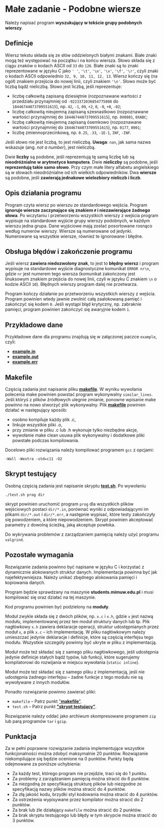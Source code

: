 # Małe zadanie - Podobne wiersze

Należy napisać program **wyszukujący w tekście grupy podobnych wierszy**.

## Definicje

Wiersz tekstu składa się ze słów oddzielonych białymi znakami. Białe znaki mogą też występować na początku i na końcu wiersza. Słowo składa się z ciągu znaków o kodach ASCII od `33` do `126`. Białe znaki są to znaki reprezentowane w języku C jako `' '`, `'\t'`, `'\n'`, `'\v'`, `'\f'`, `'\r'`, czyli znaki o kodach ASCII odpowiednio `32, 9, 10, 11, 12, 13`. Wiersz kończy się (na ogół) znakiem przejścia do nowej linii, czyli znakiem `'\n'`. Słowo może być liczbą bądź nieliczbą. Słowo jest liczbą, jeśli reprezentuje:

- liczbę całkowitą zapisaną dziesiętnie (rozpoznawane wartości z przedziału przynajmniej od `-9223372036854775808` do `18446744073709551615`), np. `42`, `-1`, `09`, `+2`, `0`, `-0`, `+0`, `-02`;
- liczbę całkowitą nieujemną zapisaną szesnastkowo (rozpoznawane wartości przynajmniej do `18446744073709551615`), np. `0X0001`, `0XABC`;
- liczbę całkowitą nieujemną zapisaną ósemkowo (rozpoznawane wartości przynajmniej do `18446744073709551615`), np. `0177`, `0001`;
- liczbę zmiennoprzecinkową, np. `0.25`, `.33`, `-1E-1`, `INF`, `-INF`.

Jeśli słowo nie jest liczbą, to jest nieliczbą. **Uwaga**: `nan`, jak sama nazwa wskazuje (ang. *not a number*), jest nieliczbą.

Dwie **liczby** są podobne, jeśli reprezentują tę samą liczbę lub są **nieodróżnialne w arytmetyce komputera**. Dwie **nieliczby** są podobne, jeśli **reprezentują takie samo słowo**. Przy czym małe litery alfabetu angielskiego są w słowach nieodróżnialne od ich wielkich odpowiedników. Dwa **wiersze** są podobne, jeśli **zawierają jednakowe wielozbiory nieliczb i liczb**.

## Opis działania programu

Program czyta wiersz po wierszu ze standardowego wejścia. Program **ignoruje wiersze zaczynające się znakiem `#` i niezawierające żadnego słowa**. Po wczytaniu i przetworzeniu wszystkich wierszy z wejścia program wypisuje na standardowe wyjście grupy wierszy podobnych, w każdym wierszu jedna grupa. Dane wyjściowe mają zostać posortowane rosnąco według numerów wierszy. Wiersze są numerowane od jedynki. Numerowane są wszystkie wiersze, również te ignorowane i błędne.

## Obsługa błędów i zakończenie programu

Jeśli wiersz **zawiera niedozwolony znak**, to jest to **błędny wiersz** i program wypisuje na standardowe wyjście diagnostyczne komunikat `ERROR nr\n`, gdzie `nr` jest numerem tego wiersza (komunikat zakończony jest linuksowym znakiem przejścia do nowej linii, czyli w języku C znakiem `\n` o kodzie ASCII `10`). Błędnych wierszy program dalej nie przetwarza.

Program kończy działanie po przetworzeniu wszystkich wierszy z wejścia. Program powinien wtedy jawnie zwolnić całą zaalokowaną pamięć i zakończyć się kodem `0`. Jeśli wystąpi błąd krytyczny, np. zabraknie pamięci, program powinien zakończyć się awaryjnie kodem `1`.

## Przykładowe dane

Przykładowe dane dla programu znajdują się w załączonej paczce `example`, czyli:
- [**example.in**](https://github.com/kfernandez31/IPP-1-Similar-Lines/blob/main/src/test/example.in)
- [**example.out**](https://github.com/kfernandez31/IPP-1-Similar-Lines/blob/main/src/test/example.out)
- [**example.err**](https://github.com/kfernandez31/IPP-1-Similar-Lines/blob/main/src/test/example.err)


## Makefile

Częścią zadania jest napisanie pliku [**makefile**](https://github.com/kfernandez31/IPP-1-Similar-Lines/blob/main/makefile). W wyniku wywołania polecenia make powinien powstać program wykonywalny `similar_lines`. Jeśli któryś z plików źródłowych ulegnie zmianie, ponowne wpisanie make powinno na nowo stworzyć plik wykonywalny. Plik [**makefile**](https://github.com/kfernandez31/IPP-1-Similar-Lines/blob/main/makefile) powinien działać w następujący sposób:

- osobno kompiluje każdy plik .c,
- linkuje wszystkie pliki .o,
- przy zmianie w pliku .c lub .h wykonuje tylko niezbędne akcje,
- wywołanie make clean usuwa plik wykonywalny i dodatkowe pliki powstałe podczas kompilowania.

Docelowo pliki rozwiązania należy kompilować programem `gcc` z opcjami:
```
-Wall -Wextra -std=c11 -O2
```

## Skrypt testujący

Osobną częścią zadania jest napisanie skryptu [**test.sh**](https://github.com/kfernandez31/IPP-1-Similar-Lines/blob/main/test.sh). Po wywołaniu
```
./test.sh prog dir
```
skrypt powinien uruchomić program `prog` dla wszystkich plików wejściowych postaci `dir/*.in`, porównać wyniki z odpowiadającymi im plikami `dir/*.out` i `dir/*.err`, a następnie wypisać, które testy zakończyły się powodzeniem, a które niepowodzeniem. Skrypt powinien akceptować parametry z dowolną ścieżką, jaką akceptuje powłoka.

Do wykrywania problemów z zarządzaniem pamięcią należy użyć programu `valgrind`.

## Pozostałe wymagania

Rozwiązanie zadania powinno być napisane w języku C i korzystać z dynamicznie alokowanych struktur danych. Implementacja powinna być jak najefektywniejsza. Należy unikać zbędnego alokowania pamięci i kopiowania danych.

Program będzie sprawdzany na maszynie **students.mimuw.edu.pl** i musi kompilować się oraz działać na tej maszynie.

Kod programu powinien być podzielony na **moduły**.

Moduł zwykle składa się z dwóch plików, np. `x.c` i `x.h`, gdzie `x` jest nazwą modułu, implementowanej przez ten moduł struktury danych lub tp. Plik nagłówkowy `x.h` zawiera deklaracje operacji, struktur udostępnianych przez moduł `x`, a plik `x.c` – ich implementację. W pliku nagłówkowym należy umieszczać jedynie deklaracje i definicje, które są częścią interfejsu tego modułu. Wszystkie szczegóły powinny być ukryte w pliku z implementacją.

Moduł może też składać się z samego pliku nagłówkowego, jeśli udostępnia jedynie definicje stałych bądź typów, lub funkcji, które sugerujemy kompilatorowi do rozwijania w miejscu wywołania (`static inline`).

Moduł może też składać się z samego pliku z implementacją, jeśli nie udostępnia żadnego interfejsu – żadne funkcje z tego modułu nie są wywoływane z innych modułów.

Ponadto rozwiązanie powinno zawierać pliki:
- `makefile` – Patrz punkt ["**makefile**"](https://github.com/kfernandez31/IPP-1-Similar-Lines#makefile).
- `test.sh` – Patrz punkt [**"skrypt testujący”**](https://github.com/kfernandez31/IPP-1-Similar-Lines#skrypt-testuj%C4%85cy).

Rozwiązanie należy oddać jako archiwum skompresowane programem `zip` lub parą programów `tar` i `gzip`.


## Punktacja

Za w pełni poprawne rozwiązanie zadania implementujące wszystkie funkcjonalności można zdobyć maksymalnie 20 punktów. Rozwiązanie niekompilujące się będzie ocenione na 0 punktów. Punkty będą odejmowane za poniższe uchybienia:

- Za każdy test, którego program nie przejdzie, traci się do 1 punktu.
- Za problemy z zarządzaniem pamięcią można stracić do 6 punktów.
- Za niezgodną ze specyfikacją strukturę plików lub niezgodne ze specyfikacją nazwy plików można stracić do 4 punktów.
- Za złą jakość kodu, brzydki styl kodowania można stracić do 4 punktów.
- Za ostrzeżenia wypisywane przez kompilator można stracić do 2 punktów.
- Za brak lub źle działający `makefile` można stracić do 2 punktów.
- Za brak skryptu testującego lub błędy w tym skrypcie można stracić do 3 punktów.
